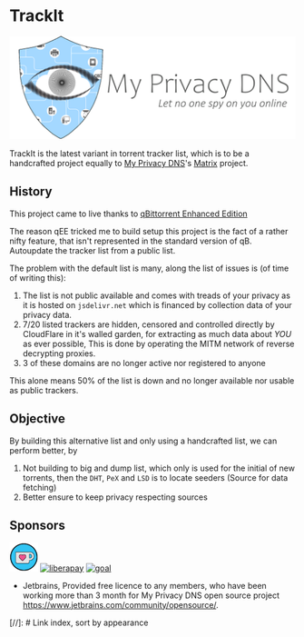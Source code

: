 # TrackIt

[![My Privacy DNS](.assets/icons/logo.png)](https://www.mypdns.org/)

TrackIt is the latest variant in torrent tracker list, which is to be a handcrafted project equally to
[My Privacy DNS][MpDNS]'s [Matrix][Matrix] project.

## History

This project came to live thanks to [qBittorrent Enhanced Edition][qEE]

The reason qEE tricked me to build setup this project is the fact of a rather nifty feature, that isn't represented in
the standard version of qB. Autoupdate the tracker list from a public list.

The problem with the default list is many, along the list of issues is (of time of writing this):

1. The list is not public available and comes with treads of your privacy as it is hosted on `jsdelivr.net` which is financed by collection data of your privacy data.
2. 7/20 listed trackers are hidden, censored and controlled directly by CloudFlare in it's walled garden, for extracting as much data about _YOU_ as ever possible, This is done by operating the MITM network of reverse decrypting proxies.
3. 3 of these domains are no longer active nor registered to anyone

This alone means 50% of the list is down and no longer available nor usable as public trackers.

## Objective

By building this alternative list and only using a handcrafted list, we can perform better, by

1. Not building to big and dump list, which only is used for the initial of new torrents, then the `DHT`, `PeX` and `LSD` is to locate seeders (Source for data fetching)
2. Better ensure to keep privacy respecting sources


## Sponsors

[![ko-fi](.assets/icons/ko-fi.png)](https://ko-fi.com/X8X37FUGU)
[![liberapay](https://mypdns.org/fileproxy/?name=sp_receives_spirillen)](https://liberapay.com/spirillen/donate)
[![goal](https://mypdns.org/fileproxy/?name=sp_goal_spirillen)](https://liberapay.com/spirillen/donate)


- Jetbrains, Provided free licence to any members, who have been working more than 3 month for My Privacy DNS open
  source project https://www.jetbrains.com/community/opensource/.



[//]: # Link index, sort by appearance

[MpDNS]: https://www.mypdns.org/ "My Privacy DNS, Let no one track you online"

[Matrix]: https://github.com/mypdns/matrix "My Privacy DNS handcrafted blacklists"

[qEE]: https://github.com/c0re100/qBittorrent-Enhanced-Edition "qBittorrent Enhanced Edition"
